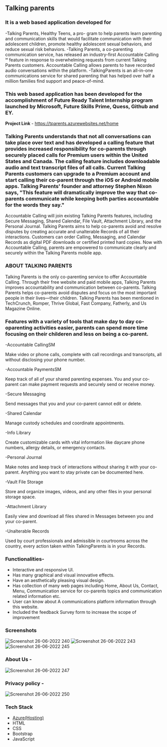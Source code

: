## Talking parents ##

### It is a web based application developed for
-Talking Parents, Healthy Teens, a pro- gram to help parents learn parenting and communication skills that would facilitate communication with their adolescent children, promote healthy adolescent sexual behaviors, and reduce sexual risk behaviors.
-Talking Parents, a co-parenting communication service, has released an industry-first Accountable Calling ℠ feature in response to overwhelming requests from current Talking Parents customers. Accountable Calling allows parents to have recorded audio conversations within the platform.
-TalkingParents is an all-in-one communications service for shared parenting that has helped over half a million families find support and peace-of-mind.

### This web based application has been developed for the accomplishment of Future Ready Talent Internship program launched by Microsoft, Future Skills Prime, Quess, Github and EY.

**Project Link** - https://tparents.azurewebsites.net/home

### Talking Parents understands that not all conversations can take place over text and has developed a calling feature that provides increased responsibility for co-parents through securely placed calls for Premium users within the United States and Canada. The calling feature includes downloadable audio and text transcript files of all calls. Current Talking Parents customers can upgrade to a Premium account and start calling their co-parent through the iOS or Android mobile apps. Talking Parents' founder and attorney Stephen Nixon says, "This feature will dramatically improve the way that co-parents communicate while keeping both parties accountable for the words they say."

Accountable Calling will join existing Talking Parents features, including Secure Messaging, Shared Calendar, File Vault, Attachment Library, and the Personal Journal. Talking Parents aims to help co-parents avoid and resolve disputes by creating accurate and unalterable Records of all their interactions. Customers can order Calling, Messaging, and Calendar Records as digital PDF downloads or certified printed hard copies. Now with Accountable Calling, parents are empowered to communicate clearly and securely within the Talking Parents mobile app.

### ABOUT TALKING PARENTS
Talking Parents is the only co-parenting service to offer Accountable Calling. Through their free website and paid mobile apps, Talking Parents improves accountability and communication between co-parents. Talking Parents helps co-parents avoid disputes and focus on the most important people in their lives—their children. Talking Parents has been mentioned in TechCrunch, Romper, Thrive Global, Fast Company, Fatherly, and Us Magazine Online.


### Features with a variety of tools that make day to day co-oparenting activities easier, parents can spend more time focusing on their childeren and less on being a co-parent.

-Accountable CallingSM

Make video or phone calls, complete with call recordings and transcripts, all without disclosing your phone number.

-Accountable PaymentsSM

Keep track of all of your shared parenting expenses. You and your co-parent can make payment requests and securely send or receive money.

-Secure Messaging

Send messages that you and your co-parent cannot edit or delete.

-Shared Calendar

Manage custody schedules and coordinate appointments.

-Info Library

Create customizable cards with vital information like daycare phone numbers, allergy details, or emergency contacts.

-Personal Journal

Make notes and keep track of interactions without sharing it with your co-parent. Anything you want to stay private can be documented here.

-Vault File Storage

Store and organize images, videos, and any other files in your personal storage space.

-Attachment Library

Easily view and download all files shared in Messages between you and your co-parent.

-Unalterable Records

Used by court professionals and admissible in courtrooms across the country, every action taken within TalkingParents is in your Records. 

###  Functionalities-

- Interactive and responsive UI.
- Has many graphical and visual innovative effects.
- Have an aesthetically pleasing visual design.
- Has collection of many web pages including Home, About Us, Contact, Menu, Communication service for co-parents topics and communication related information etc.
- User can know about A communications platform information through this website.
- Included the feedback Survey form to increase the scope of improvement 

### Screenshots

![Screenshot  26-06-2022   240](https://user-images.githubusercontent.com/104090204/175807864-67f78870-a9ab-41ca-a198-c2256360d958.png)
![Screenshot  26-06-2022  243](https://user-images.githubusercontent.com/104090204/175807902-801f3551-ad46-4537-8ee7-fcc3967948b4.png)
![Screenshot  26-06-2022   245](https://user-images.githubusercontent.com/104090204/175807670-a0f06c10-1197-447d-98e3-9abe6ad72283.png)

### About Us -

![Screenshot  26-06-2022   247](https://user-images.githubusercontent.com/104090204/175807776-e69fd3a8-8077-4d82-97cf-d0bf4769a831.png)


### Privacy policy -

![Screenshot  26-06-2022   250](https://user-images.githubusercontent.com/104090204/175808029-ee96af5b-fff2-4b9c-beeb-e285af5fd57d.png)

### Tech Stack 

- [Azure(Hosting)](https://azure.microsoft.com/en-in/features/azure-portal/)
- HTML
- CSS
- Bootstrap
- JavaScript










